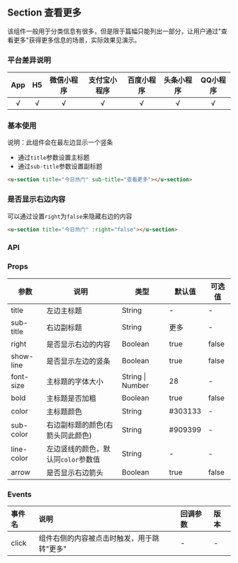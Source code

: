 ## Section 查看更多 <to-api/>

<demo-model url="/pages/componentsC/section/index"></demo-model>


该组件一般用于分类信息有很多，但是限于篇幅只能列出一部分，让用户通过"查看更多"获得更多信息的场景，实际效果见演示。


### 平台差异说明

|App|H5|微信小程序|支付宝小程序|百度小程序|头条小程序|QQ小程序|
|:-:|:-:|:-:|:-:|:-:|:-:|:-:|
|√|√|√|√|√|√|√|

### 基本使用

说明：此组件会在最左边显示一个竖条

- 通过`title`参数设置主标题
- 通过`sub-title`参数设置副标题

```html
<u-section title="今日热门" sub-title="查看更多"></u-section>
```

### 是否显示右边内容

可以通过设置`right`为`false`来隐藏右边的内容

```html
<u-section title="今日热门" :right="false"></u-section>
```


### API

### Props

| 参数          | 说明            | 类型            | 默认值             |  可选值   |
|-------------  |---------------- |---------------|------------------ |-------- |
| title | 左边主标题 | String | - | - |
| sub-title | 右边副标题 | String  | 更多 | - |
| right | 是否显示右边的内容 | Boolean  | true | false |
| show-line <Badge text="1.3.3" /> | 是否显示左边的竖条 | Boolean  | true | false |
| font-size | 主标题的字体大小 | String \| Number  | 28 | - |
| bold | 主标题是否加粗 | Boolean  | true | false |
| color | 主标题颜色 | String  | #303133 | - |
| sub-color | 右边副标题的颜色(右箭头同此颜色) | String  | #909399 | - |
| line-color <Badge text="1.5.5" /> | 左边竖线的颜色，默认同`color`参数值 | String  | - | - |
| arrow <Badge text="1.6.0" /> | 是否显示右边箭头 | Boolean  | true | false |


### Events


| 事件名 | 说明 | 回调参数 | 版本 |
| :- | :- | :- | :- |
| click | 组件右侧的内容被点击时触发，用于跳转"更多" | - | - |
